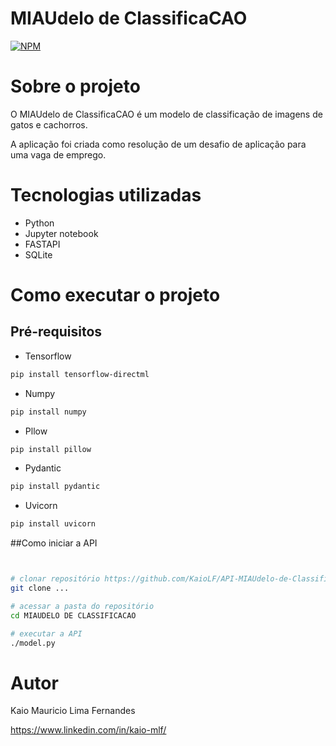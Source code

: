 # MIAUdelo de ClassificaCAO 
[![NPM](https://img.shields.io/npm/l/react)](https://github.com/KaioLF/API-MIAUdelo-de-ClassificaCAO/blob/main/LICENSE) 

# Sobre o projeto

O MIAUdelo de ClassificaCAO é um modelo de classificação de imagens de gatos e cachorros.

A aplicação foi criada como resolução de um desafio de aplicação para uma vaga de emprego.


# Tecnologias utilizadas
- Python
- Jupyter notebook
- FASTAPI
- SQLite

# Como executar o projeto

## Pré-requisitos

- Tensorflow
```bash
pip install tensorflow-directml
```
- Numpy
```bash
pip install numpy
```
- Pllow
```bash
pip install pillow
```
- Pydantic
```bash
pip install pydantic
```
- Uvicorn
```bash
pip install uvicorn
```

##Como iniciar a API

```bash


# clonar repositório https://github.com/KaioLF/API-MIAUdelo-de-ClassificaCAO
git clone ...

# acessar a pasta do repositório
cd MIAUDELO DE CLASSIFICACAO

# executar a API
./model.py

```


# Autor

Kaio Mauricio Lima Fernandes

https://www.linkedin.com/in/kaio-mlf/
